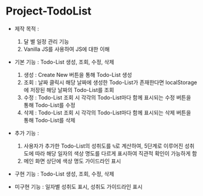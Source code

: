 # Project-TodoList

- 제작 목적 : 
  1) 달 별 일정 관리 기능
  2) Vanilla JS를 사용하여 JS에 대한 이해

- 기본 기능 : Todo-List 생성, 조회, 수정, 삭제
  1) 생성 : Create New 버튼을 통해 Todo-List 생성
  2) 조회 : 날짜 클릭시 해당 날짜에 생성한 Todo-List가 존재한다면 localStorage에 저장된 해당 날짜의 Todo-List를 조회
  3) 수정 : Todo-List 조회 시 각각의 Todo-List마다 함께 표시되는 수정 버튼을 통해 Todo-List를 수정
  4) 삭제 : Todo-List 조회 시 각각의 Todo-List마다 함께 표시되는 삭제 버튼을 통해 Todo-List를 삭제

- 추가 기능 :
  1) 사용자가 추가한 Todo-List의 성취도를 `%`로 계산하여, 5단계로 이루어진 성취도에 따라 해당 일자의 색상 명도를 다르게 표시하여 직관적 확인이 가능하게 함
  2) 메인 화면 상단에 색상 명도 가이드라인 표시



- 구현 기능 : Todo-List 생성, 조회, 수정, 삭제

- 미구현 기능 : 일자별 성취도 표시, 성취도 가이드라인 표시
